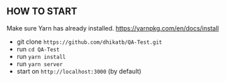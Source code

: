 HOW TO START
--------

Make sure Yarn has already installed. https://yarnpkg.com/en/docs/install

- git clone `https://github.com/dhikatb/QA-Test.git`
- run `cd QA-Test`
- run `yarn install`
- run `yarn server`
- start on `http://localhost:3000` (by default)
